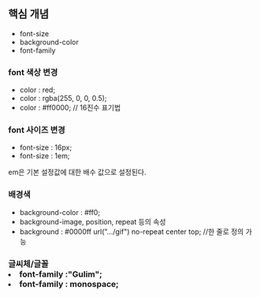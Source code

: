 <h2>핵심 개념</h2>

* font-size
* background-color
* font-family

<h3>font 색상 변경</h3>

* color : red;
* color : rgba(255, 0, 0, 0.5);
* color : #ff0000; // 16진수 표기법

<h3>font 사이즈 변경</h3>

* font-size : 16px;
* font-size : 1em;

em은 기본 설정값에 대한 배수 값으로 설정된다.

<h3>배경색</h3>

* background-color : #ff0;
* background-image, position, repeat 등의 속성
* background : #0000ff url(".../gif") no-repeat center top; //한 줄로 정의 가능

<h3>글씨체/글꼴</

* font-family :"Gulim";
* font-family : monospace;

